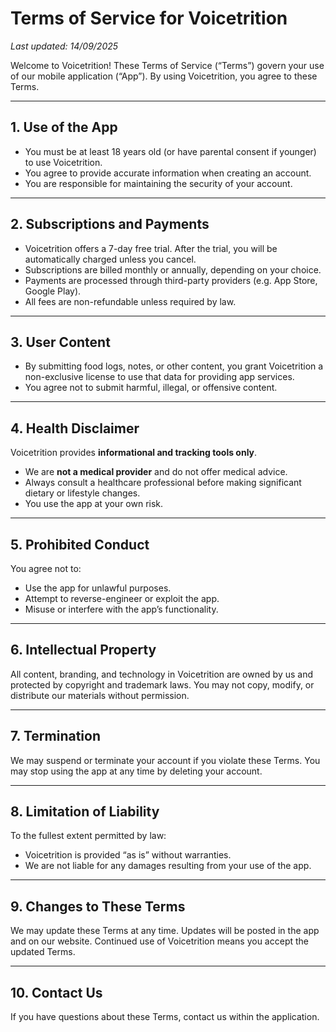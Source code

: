 # Terms of Service for Voicetrition

_Last updated: 14/09/2025_

Welcome to Voicetrition! These Terms of Service (“Terms”) govern your use of our mobile application (“App”). By using Voicetrition, you agree to these Terms.

---

## 1. Use of the App

- You must be at least 18 years old (or have parental consent if younger) to use Voicetrition.
- You agree to provide accurate information when creating an account.
- You are responsible for maintaining the security of your account.

---

## 2. Subscriptions and Payments

- Voicetrition offers a 7-day free trial. After the trial, you will be automatically charged unless you cancel.
- Subscriptions are billed monthly or annually, depending on your choice.
- Payments are processed through third-party providers (e.g. App Store, Google Play).
- All fees are non-refundable unless required by law.

---

## 3. User Content

- By submitting food logs, notes, or other content, you grant Voicetrition a non-exclusive license to use that data for providing app services.
- You agree not to submit harmful, illegal, or offensive content.

---

## 4. Health Disclaimer

Voicetrition provides **informational and tracking tools only**.

- We are **not a medical provider** and do not offer medical advice.
- Always consult a healthcare professional before making significant dietary or lifestyle changes.
- You use the app at your own risk.

---

## 5. Prohibited Conduct

You agree not to:

- Use the app for unlawful purposes.
- Attempt to reverse-engineer or exploit the app.
- Misuse or interfere with the app’s functionality.

---

## 6. Intellectual Property

All content, branding, and technology in Voicetrition are owned by us and protected by copyright and trademark laws. You may not copy, modify, or distribute our materials without permission.

---

## 7. Termination

We may suspend or terminate your account if you violate these Terms. You may stop using the app at any time by deleting your account.

---

## 8. Limitation of Liability

To the fullest extent permitted by law:

- Voicetrition is provided “as is” without warranties.
- We are not liable for any damages resulting from your use of the app.

---

## 9. Changes to These Terms

We may update these Terms at any time. Updates will be posted in the app and on our website. Continued use of Voicetrition means you accept the updated Terms.

---

## 10. Contact Us

If you have questions about these Terms, contact us within the application.
